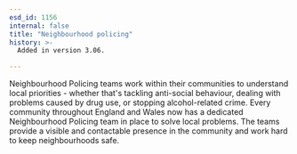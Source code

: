 ```yaml
---
esd_id: 1156
internal: false
title: "Neighbourhood policing"
history: >-
  Added in version 3.06.

---
```


Neighbourhood Policing teams work within their communities to understand local priorities - whether that's tackling anti-social behaviour, dealing with problems caused by drug use, or stopping alcohol-related crime. Every community throughout England and Wales now has a dedicated Neighbourhood Policing team in place to solve local problems. The teams provide a visible and contactable presence in the community and work hard to keep neighbourhoods safe.

